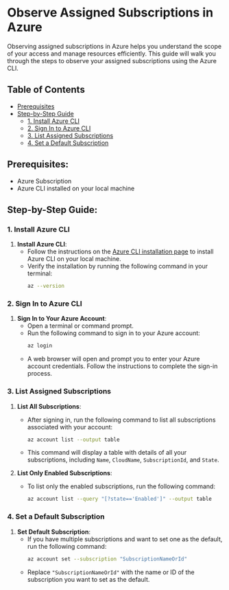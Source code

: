 # Observe Assigned Subscriptions in Azure

Observing assigned subscriptions in Azure helps you understand the scope of your access and manage resources efficiently. This guide will walk you through the steps to observe your assigned subscriptions using the Azure CLI.

## Table of Contents
- [Prerequisites](#prerequisites)
- [Step-by-Step Guide](#step-by-step-guide)
  - [1. Install Azure CLI](#1-install-azure-cli)
  - [2. Sign In to Azure CLI](#2-sign-in-to-azure-cli)
  - [3. List Assigned Subscriptions](#3-list-assigned-subscriptions)
  - [4. Set a Default Subscription](#4-set-a-default-subscription)

## Prerequisites:
- Azure Subscription
- Azure CLI installed on your local machine

## Step-by-Step Guide:

### 1. Install Azure CLI

1. **Install Azure CLI**:
   - Follow the instructions on the [Azure CLI installation page](https://learn.microsoft.com/en-us/cli/azure/install-azure-cli) to install Azure CLI on your local machine.
   - Verify the installation by running the following command in your terminal:
     ```sh
     az --version
     ```

### 2. Sign In to Azure CLI

1. **Sign In to Your Azure Account**:
   - Open a terminal or command prompt.
   - Run the following command to sign in to your Azure account:
     ```sh
     az login
     ```
   - A web browser will open and prompt you to enter your Azure account credentials. Follow the instructions to complete the sign-in process.

### 3. List Assigned Subscriptions

1. **List All Subscriptions**:
   - After signing in, run the following command to list all subscriptions associated with your account:
     ```sh
     az account list --output table
     ```
   - This command will display a table with details of all your subscriptions, including `Name`, `CloudName`, `SubscriptionId`, and `State`.

2. **List Only Enabled Subscriptions**:
   - To list only the enabled subscriptions, run the following command:
     ```sh
     az account list --query "[?state=='Enabled']" --output table
     ```

### 4. Set a Default Subscription

1. **Set Default Subscription**:
   - If you have multiple subscriptions and want to set one as the default, run the following command:
     ```sh
     az account set --subscription "SubscriptionNameOrId"
     ```
   - Replace `"SubscriptionNameOrId"` with the name or ID of the subscription you want to set as the default.
